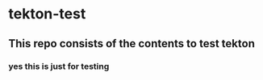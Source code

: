 # tekton-test
## This repo consists of the contents to test tekton
### yes this is just for testing
